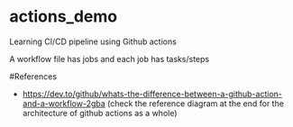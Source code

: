 # actions_demo
Learning CI/CD pipeline using Github actions

A workflow file has jobs and each job has tasks/steps

#References 

- https://dev.to/github/whats-the-difference-between-a-github-action-and-a-workflow-2gba (check the reference diagram at the end for the architecture of github actions as a whole)
